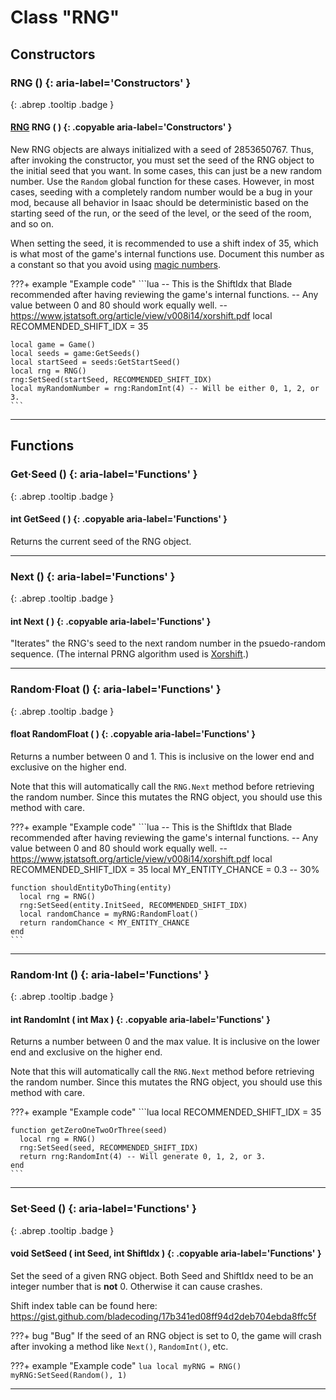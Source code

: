# Class "RNG"
## Constructors
### RNG () {: aria-label='Constructors' }
[ ](#){: .abrep .tooltip .badge }
#### [RNG](RNG.md) RNG ( ) {: .copyable aria-label='Constructors' }

New RNG objects are always initialized with a seed of 2853650767. Thus, after invoking the constructor, you must set the seed of the RNG object to the initial seed that you want. In some cases, this can just be a new random number. Use the `Random` global function for these cases. However, in most cases, seeding with a completely random number would be a bug in your mod, because all behavior in Isaac should be deterministic based on the starting seed of the run, or the seed of the level, or the seed of the room, and so on.

When setting the seed, it is recommended to use a shift index of 35, which is what most of the game's internal functions use. Document this number as a constant so that you avoid using [magic numbers](https://en.wikipedia.org/wiki/Magic_number_(programming)).

???+ example "Example code"
    ```lua
    -- This is the ShiftIdx that Blade recommended after having reviewing the game's internal functions.
    -- Any value between 0 and 80 should work equally well.
    -- https://www.jstatsoft.org/article/view/v008i14/xorshift.pdf
    local RECOMMENDED_SHIFT_IDX = 35
    
    local game = Game()
    local seeds = game:GetSeeds()
    local startSeed = seeds:GetStartSeed()
    local rng = RNG()
    rng:SetSeed(startSeed, RECOMMENDED_SHIFT_IDX)
    local myRandomNumber = rng:RandomInt(4) -- Will be either 0, 1, 2, or 3.
    ```

___
## Functions

### Get·Seed () {: aria-label='Functions' }
[ ](#){: .abrep .tooltip .badge }
#### int GetSeed ( ) {: .copyable aria-label='Functions' }

Returns the current seed of the RNG object.

___
### Next () {: aria-label='Functions' }
[ ](#){: .abrep .tooltip .badge }
#### int Next ( ) {: .copyable aria-label='Functions' }

"Iterates" the RNG's seed to the next random number in the psuedo-random sequence. (The internal PRNG algorithm used is [Xorshift](https://en.wikipedia.org/wiki/Xorshift).)

___
### Random·Float () {: aria-label='Functions' }
[ ](#){: .abrep .tooltip .badge }
#### float RandomFloat ( ) {: .copyable aria-label='Functions' }
Returns a number between 0 and 1. This is inclusive on the lower end and exclusive on the higher end.

Note that this will automatically call the `RNG.Next` method before retrieving the random number. Since this mutates the RNG object, you should use this method with care.

???+ example "Example code"
    ```lua
    -- This is the ShiftIdx that Blade recommended after having reviewing the game's internal functions.
    -- Any value between 0 and 80 should work equally well.
    -- https://www.jstatsoft.org/article/view/v008i14/xorshift.pdf
    local RECOMMENDED_SHIFT_IDX = 35
    local MY_ENTITY_CHANCE = 0.3 -- 30%

    function shouldEntityDoThing(entity)
      local rng = RNG()
      rng:SetSeed(entity.InitSeed, RECOMMENDED_SHIFT_IDX)
      local randomChance = myRNG:RandomFloat()
      return randomChance < MY_ENTITY_CHANCE
    end
    ```
___
### Random·Int () {: aria-label='Functions' }
[ ](#){: .abrep .tooltip .badge }
#### int RandomInt ( int Max ) {: .copyable aria-label='Functions' }
Returns a number between 0 and the max value. It is inclusive on the lower end and exclusive on the higher end.

Note that this will automatically call the `RNG.Next` method before retrieving the random number. Since this mutates the RNG object, you should use this method with care.

???+ example "Example code"
    ```lua
    local RECOMMENDED_SHIFT_IDX = 35

    function getZeroOneTwoOrThree(seed)
      local rng = RNG()
      rng:SetSeed(seed, RECOMMENDED_SHIFT_IDX)
      return rng:RandomInt(4) -- Will generate 0, 1, 2, or 3.
    end
    ```
___
### Set·Seed () {: aria-label='Functions' }
[ ](#){: .abrep .tooltip .badge }
#### void SetSeed ( int Seed, int ShiftIdx ) {: .copyable aria-label='Functions' }
Set the seed of a given RNG object. Both Seed and ShiftIdx need to be an integer number that is **not** 0. Otherwise it can cause crashes.

Shift index table can be found here: https://gist.github.com/bladecoding/17b341ed08ff94d2deb704ebda8ffc5f

???+ bug "Bug"
    If the seed of an RNG object is set to 0, the game will crash after invoking a method like `Next()`, `RandomInt()`, etc.


???+ example "Example code"
    ```lua
    local myRNG = RNG()
    myRNG:SetSeed(Random(), 1)
    ```

___
